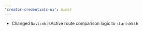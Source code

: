 ```yaml
---
'creator-credentials-ui': minor
---
```


- Changed `NavLink` isActive route comparison logic to `startsWith`
